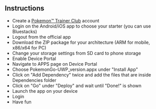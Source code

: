 ## Instructions

 - Create a [Pokemon™ Trainer Club](https://www.pokemon.com/us/pokemon-trainer-club/caslogin) account
 - Login on the Android/iOS app to choose your starter (you can use Bluestacks)
 - Logout from the official app
 - Download the ZIP package for your architecture (ARM for mobile, x86/x64 for PC)
 - Change your storage settings from SD card to phone storage
 - Enable Device Portal
 - Navigate to APPS page on Device Portal
 - Choose PokemonGo-UWP_version.appx under "Install App"
 - Click on "Add Dependency" twice and add the files that are inside Dependencies folder
 - Click on "Go" under "Deploy" and wait until "Done!" is shown
 - Launch the app on your device
 - Login
 - Have fun